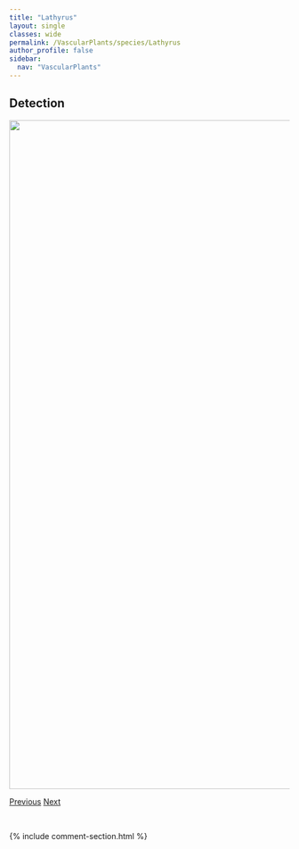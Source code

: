 ```yaml
---
title: "Lathyrus"
layout: single
classes: wide
permalink: /VascularPlants/species/Lathyrus
author_profile: false
sidebar:
  nav: "VascularPlants"
---
```


<h2>Detection</h2>

<a href="https://drive.google.com/uc?export=view&id=1np6g5QXuyCDbp3fpl3wpFJqSvZP0az0P">
<img src="https://drive.google.com/uc?export=view&id=1np6g5QXuyCDbp3fpl3wpFJqSvZP0az0P" height = "1200" width = "800">
</a>


<a href="/DevelopmentWebsite/VascularPlants/species/LarixLyallii" class="pagination--pager" title="Larix lyallii">Previous</a> <a href="/DevelopmentWebsite/VascularPlants/species/LathyrusOchroleucus" class="pagination--pager" title="Cream Colored Vetchling">Next</a>

<p>&nbsp;</p>

{% include comment-section.html %}
